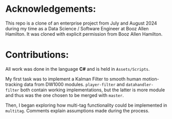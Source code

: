 # Acknowledgements:

This repo is a clone of an enterprise project from July and August 2024 during my time as a Data Science / Software Engineer at Booz Allen Hamilton. It was cloned with explicit permission from Booz Allen Hamilton.

# Contributions:

All work was done in the language **C#** and is held in `Assets/Scripts`.

My first task was to implement a Kalman Filter to smooth human motion-tracking data from DW1000 modules. `player-filter` and `datahandler-filter` both contain working implementations, but the latter is more module and thus was the one chosen to be merged with `master`.

Then, I began exploring how multi-tag functionality could be implemented in `multitag`. Comments explain assumptions made during the process.
